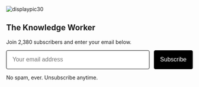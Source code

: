 

![displaypic30](/img/keyboard.png) 

<h2>The Knowledge Worker</h2>

<!-- Change to keyboard image from knowledge worker -->

Join 2,380 subscribers and enter your email below.

<style>
  .gumroad-follow-form-embed {
    zoom: 1;
    display: flex; }
    .gumroad-follow-form-embed * {
      margin: 0;
      border: 0;
      padding: 0;
      outline: 0;
      box-sizing: border-box !important; }
    .gumroad-follow-form-embed input {
      flex: 1;
      margin-right: .75rem;
      outline: none;
      font-family: "Mabry Pro", sans-serif;
      padding: 0.875rem 1rem;
      font-size: 1rem;
      line-height: 1.3;
      border: solid 0.0625rem #000;
      border-radius: 0.25rem;
      display: block;
      width: 100%;
      background-color: #ffffff;
      color: #000; }
    .gumroad-follow-form-embed button {
      background: #000;
      color: #fff;
      font-size: 1rem;
      line-height: 1.3;
      padding: 0.875rem 1rem;
      border: solid 0.0625rem #000;
      border-radius: 0.25rem;
      font-family: "Mabry Pro", sans-serif;
      cursor: pointer;
      width: -webkit-fit-content;
      width: -moz-fit-content;
      width: fit-content;
      transition: all 0.14s ease-out; }
      .gumroad-follow-form-embed button:hover {
        background-color: #ff90e8;
        color: #000;
        transform: translate(-0.25rem, -0.25rem);
        box-shadow: 4px 4px 0px #000; }
</style>
<form action="https://app.gumroad.com/follow_from_embed_form" class="form gumroad-follow-form-embed" method="post">
<input name="seller_id" type="hidden" value="7807279384399">
<input name="email" placeholder="Your email address" type="email">
<button data-custom-highlight-color="" type="submit">Subscribe</button>
</form>

No spam, ever. Unsubscribe anytime.

<br><br>